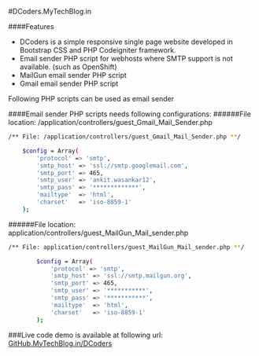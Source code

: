 #DCoders.MyTechBlog.in

####Features
* DCoders is a simple responsive single page website developed in Bootstrap CSS and PHP Codeigniter framework.
* Email sender PHP script for webhosts where SMTP support is not available. (such as OpenShift)
* MailGun email sender PHP script
* Gmail email sender PHP script

Following PHP scripts can be used as email sender

####Email sender PHP scripts needs following configurations:
######File location: /application/controllers/guest_Gmail_Mail_Sender.php

```sh
/** File: /application/controllers/guest_Gmail_Mail_Sender.php **/

	$config = Array(
		'protocol' => 'smtp',
		'smtp_host' => 'ssl://smtp.googlemail.com',
		'smtp_port' => 465,
		'smtp_user' => 'ankit.wasankar12',
		'smtp_pass' => '*************',
		'mailtype'  => 'html', 
		'charset'   => 'iso-8859-1'
	);
```

######File location: application/controllers/guest_MailGun_Mail_sender.php

```sh
/** File: application/controllers/guest_MailGun_Mail_sender.php **/

		$config = Array(
			'protocol' => 'smtp',
			'smtp_host' => 'ssl://smtp.mailgun.org',
			'smtp_port' => 465,
			'smtp_user' => '***********',
			'smtp_pass' => '***********',
			'mailtype'  => 'html', 
			'charset'   => 'iso-8859-1'
		);
```

###Live code demo is available at following url:
<a href="http://github.mytechblog.in/DCoders/index.php"> GitHub.MyTechBlog.in/DCoders </a>
